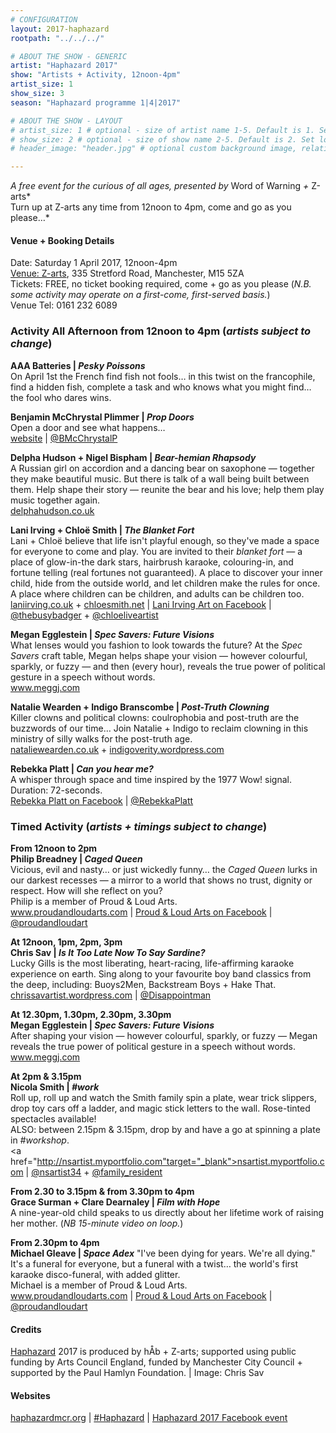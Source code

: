```yaml
---
# CONFIGURATION
layout: 2017-haphazard
rootpath: "../../../"

# ABOUT THE SHOW - GENERIC
artist: "Haphazard 2017"
show: "Artists + Activity, 12noon-4pm"
artist_size: 1
show_size: 3
season: "Haphazard programme 1|4|2017"

# ABOUT THE SHOW - LAYOUT
# artist_size: 1 # optional - size of artist name 1-5. Default is 1. Set longer names to lower values
# show_size: 2 # optional - size of show name 2-5. Default is 2. Set longer names to lower values
# header_image: "header.jpg" # optional custom background image, relative to current page

---
```

*A free event for the curious of all ages, presented by* Word of Warning *+* Z-arts*<br>Turn up at Z-arts any time from 12noon to 4pm, come and go as you please…*        

#### Venue + Booking Details
Date: Saturday 1 April 2017, 12noon-4pm    
<a href="http://www.z-arts.org/about-us/getting-here" target="_blank">Venue: Z-arts</a>, 335 Stretford Road, Manchester, M15 5ZA        
Tickets: FREE, no ticket booking required, come + go as you please (*N.B. some activity may operate on a first-come, first-served basis.*)         
Venue Tel: 0161 232 6089        
        
### Activity All Afternoon from 12noon to 4pm (*artists subject to change*)        
**AAA Batteries | *Pesky Poissons***        
On April 1st the French find fish not fools… in this twist on the francophile, find a hidden fish, complete a task and who knows what you might find… the fool who dares wins.        
        
**Benjamin McChrystal Plimmer | *Prop Doors***         
Open a door and see what happens…           
<a href="http://bmcchrystalp.wordpress.com" target="_blank">website</a> | <a href="http://twitter.com/BMcChrystalP" target="_blank">@BMcChrystalP</a>         
        
**Delpha Hudson + Nigel Bispham | *Bear-hemian Rhapsody***         
A Russian girl on accordion and a dancing bear on saxophone — together they make beautiful music. But there is talk of a wall being built between them. Help shape their story — reunite the bear and his love; help them play music together again.         
<a href="http://www.delphahudson.co.uk" target="_blank">delphahudson.co.uk</a>        
         
**Lani Irving + Chloë Smith | *The Blanket Fort***        
Lani + Chloë believe that life isn't playful enough, so they've made a space for everyone to come and play. You are invited to their *blanket fort* — a place of glow-in-the dark stars, hairbrush karaoke, colouring-in, and fortune telling (real fortunes not guaranteed). A place to discover your inner child, hide from the outside world, and let children make the rules for once. A place where children can be children, and adults can be children too.           
<a href="http://laniirving.co.uk" target="_blank">laniirving.co.uk</a> + <a href="http://chloesmith.net" target="_blank">chloesmith.net</a> | <a href="http://facebook.com/thebusybadger" target="_blank">Lani Irving Art on Facebook</a> | <a href="http://twitter.com/thebusybadger" target="_blank">@thebusybadger</a> + <a href="http://twitter.com/chloeliveartist" target="_blank">@chloeliveartist</a>        
        
**Megan Egglestein | *Spec Savers: Future Visions***        
What lenses would you fashion to look towards the future? At the *Spec Savers* craft table, Megan helps shape your vision — however colourful, sparkly, or fuzzy — and then (every hour), reveals the true power of political gesture in a speech without words.            
<a href="http://www.meggj.com" target="_blank">www.meggj.com</a>        
        
**Natalie Wearden + Indigo Branscombe | *Post-Truth Clowning***         
Killer clowns and political clowns: coulrophobia and post-truth are the buzzwords of our time… Join Natalie + Indigo to reclaim clowning in this ministry of silly walks for the post-truth age.        
<a href="http://nataliewearden.co.uk" target="_blank">nataliewearden.co.uk</a> + <a href="http://indigoverity.wordpress.com" target="_blank">indigoverity.wordpress.com</a>        
         
**Rebekka Platt | *Can you hear me?***        
A whisper through space and time inspired by the 1977 Wow! signal. Duration: 72-seconds.        
<a href="http://facebook.com/RebekkaPlatt" target="_blank">Rebekka Platt on Facebook</a> | <a href="http://twitter.com/RebekkaPlatt" target="_blank">@RebekkaPlatt</a>           
            
### Timed Activity (*artists + timings subject to change*)           
**From 12noon to 2pm<br>Philip Breadney	| *Caged Queen***         
Vicious, evil and nasty… or just wickedly funny… the *Caged Queen* lurks in our darkest recesses — a mirror to a world that shows no trust, dignity or respect. How will she reflect on you?<br>Philip is a member of Proud & Loud Arts.            
<a href="http://www.proudandloudarts.com/cells-a-body-of-work" target="_blank">www.proudandloudarts.com</a> | <a href="http://facebook.com/proudandloudarts" target="_blank">Proud & Loud Arts on Facebook</a> | <a href="http://twitter.com/proudandloudart" target="_blank">@proudandloudart</a>
         
**At 12noon, 1pm, 2pm, 3pm<br>Chris Sav | *Is It Too Late Now To Say Sardine?***        
Lucky Gills is the most liberating, heart-racing, life-affirming karaoke experience on earth. Sing along to your favourite boy band classics from the deep, including: Buoys2Men, Backstream Boys + Hake That.        
<a href="http://chrissavartist.wordpress.com" target="_blank">chrissavartist.wordpress.com</a> | <a href="http://twitter.com/Disappointman" target="_blank">@Disappointman</a>        
        
**At 12.30pm, 1.30pm, 2.30pm, 3.30pm<br>Megan Egglestein | *Spec Savers: Future Visions***        
After shaping your vision — however colourful, sparkly, or fuzzy — Megan reveals the true power of political gesture in a speech without words.            
<a href="http://www.meggj.com" target="_blank">www.meggj.com</a>        
        
**At 2pm & 3.15pm<br>Nicola Smith | *#work***        
Roll up, roll up and watch the Smith family spin a plate, wear trick slippers, drop toy cars off a ladder, and magic stick letters to the wall. Rose-tinted spectacles available!<br>ALSO: between 2.15pm & 3.15pm, drop by and have a go at spinning a plate in *#workshop*.        
<a href="http://nsartist.myportfolio.com"target="_blank">nsartist.myportfolio.com</a> | <a href="http://twitter.com/nsartist34" target="_blank">@nsartist34</a> + <a href="http://twitter.com/family_resident" target="_blank">@family_resident</a>           
               
**From 2.30 to 3.15pm & from 3.30pm to 4pm<br>Grace Surman + Clare Dearnaley | *Film with Hope***          
A nine-year-old child speaks to us directly about her lifetime work of raising her mother. (*NB 15-minute video on loop.*)        
        
**From 2.30pm to 4pm<br>Michael Gleave | *Space Adex***
"I've been dying for years. We're all dying."<br>It's a funeral for everyone, but a funeral with a twist… the world's first karaoke disco-funeral, with added glitter.<br>Michael is a member of Proud & Loud Arts.          
<a href="http://www.proudandloudarts.com/cells-a-body-of-work" target="_blank">www.proudandloudarts.com</a> | <a href="http://facebook.com/proudandloudarts" target="_blank">Proud & Loud Arts on Facebook</a> | <a href="http://twitter.com/proudandloudart" target="_blank">@proudandloudart</a>            
             
#### Credits         
[Haphazard](/hab/haphazard) 2017 is produced by hÅb + Z-arts; supported using public funding by Arts Council England, funded by Manchester City Council + supported by the Paul Hamlyn Foundation. | Image: Chris Sav        

#### Websites        
<a href="http://haphazardmcr.org" target="_blank">haphazardmcr.org</a> | <a href="http://twitter.com/hashtag/Haphazard" target="_blank">#Haphazard</a> | <a href="http://facebook.com/events/274998376255183" target="_blank">Haphazard 2017 Facebook event</a>
